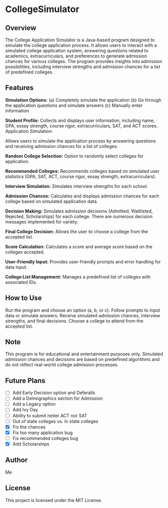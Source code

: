 # CollegeSimulator

## Overview
The College Application Simulator is a Java-based program designed to simulate the college application process. It allows users to interact with a simulated college application system, answering questions related to academics, extracurriculars, and preferences to generate admission chances for various colleges. The program provides insights into admission possibilities, including interview strengths and admission chances for a list of predefined colleges.

## Features
**Simulation Options:**
(a) Completely simulate the application
(b) Go through the application questions and simulate answers
(c) Manually enter information

**Student Profile:**
Collects and displays user information, including name, GPA, essay strength, course rigor, extracurriculars, SAT, and ACT scores.
Application Simulation:

Allows users to simulate the application process by answering questions and receiving admission chances for a list of colleges.

**Random College Selection:**
Option to randomly select colleges for application.

**Recommended Colleges:**
Recommends colleges based on simulated user statistics (GPA, SAT, ACT, course rigor, essay strength, extracurriculars).

**Interview Simulation:**
Simulates interview strengths for each school.

**Admission Chances:**
Calculates and displays admission chances for each college based on simulated application data.

**Decision Making:**
Simulates admission decisions (Admitted, Waitlisted, Rejected, Scholarships) for each college. There are numerous decision messages implemented for variety.

**Final College Decision:**
Allows the user to choose a college from the accepted list.

**Score Calculation:**
Calculates a score and average score based on the colleges accepted.

**User-Friendly Input:**
Provides user-friendly prompts and error handling for data input.

**College List Management:**
Manages a predefined list of colleges with associated IDs.

## How to Use
Run the program and choose an option (a, b, or c).
Follow prompts to input data or simulate answers.
Receive simulated admission chances, interview strengths, and final decisions.
Choose a college to attend from the accepted list.

## Note
This program is for educational and entertainment purposes only. Simulated admission chances and decisions are based on predefined algorithms and do not reflect real-world college admission processes.

## Future Plans
- [ ] Add Early Decision option and Deferalls
- [ ] Add a Demographics section for Admission
- [ ] Add a Legacy option
- [ ] Add Ivy Day
- [ ] Ability to submit neiter ACT nor SAT
- [ ] Out of state colleges vs. In state colleges
- [x] Fix the chances
- [x] Fix too many application bug
- [ ] Fix recommended colleges bug
- [x] Add Scholarships

## Author
Me

## License
This project is licensed under the MIT License.
